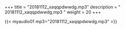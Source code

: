 +++
title = "20181112_xaqqpdwwdg.mp3"
description = " 20181112_xaqqpdwwdg.mp3 "
weight = 20
+++

{{< myaudio01 mp3="20181112_xaqqpdwwdg.mp3" >}}

